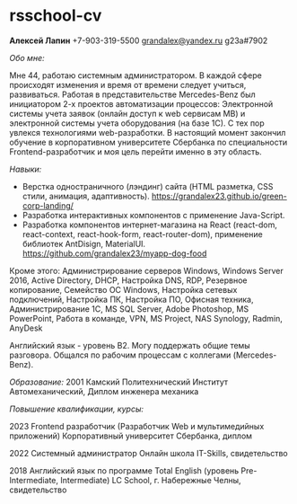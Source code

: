 # rsschool-cv

**Алексей Лапин**
+7-903-319-5500
grandalex@yandex.ru
g23a#7902

_Обо мне:_

Мне 44, работаю системным администратором. В каждой сфере происходят изменения и время от времени следует учиться, развиваться. Работая в представительстве Mercedes-Benz был инициатором 2-х проектов автоматизации процессов: Электронной системы учета заявок (онлайн доступ к web сервисам MB) и электронной системы учета оборудования (на базе 1С). С тех пор увлекся технологиями web-разработки. В настоящий момент закончил обучение в корпоративном университете Сбербанка по специальности Frontend-разработчик и моя цель перейти именно в эту область.

_Навыки:_

- Верстка одностраничного (лэндинг) сайта (HTML разметка, CSS стили, анимация, адаптивность).
https://grandalex23.github.io/green-corp-landing/
- Разработка интерактивных компонентов с применение Java-Script.
- Разработка компонентов интернет-магазина на React (react-dom, react-context, react-hook-form, react-router-dom), применение библиотек AntDisign, MaterialUI.
https://github.com/grandalex23/myapp-dog-food

Кроме этого: Администрирование серверов Windows, Windows Server 2016, Active Directory, DHCP, Настройка DNS, RDP, Резервное копирование, Семейство ОС Windows, Настройка сетевых подключений, Настройка ПК, Настройка ПО, Офисная техника, Администрирование 1С, MS SQL Server, Adobe Photoshop, MS PowerPoint, Работа в команде, VPN, MS Project, NAS Synology, Radmin, AnyDesk


Английский язык - уровень В2. Могу поддержать общие темы разговора. Общался по рабочим процессам с коллегами (Mercedes-Benz).

_Образование:_
2001
Камский Политехнический Институт
Автомеханический, Диплом инженера механика

_Повышение квалификации, курсы:_

2023
Frontend разработчик (Разработчик Web и мультимедийных приложений)
Корпоративный университет Сбербанка, диплом

2022
Системный администратор
Онлайн школа IT-Skills, свидетельство

2018
Английский язык по программе Total English (уровень Pre-Intermediate, Intermediate)
LC School, г. Набережные Челны, свидетельство

